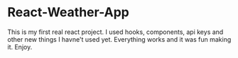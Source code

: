 # React-Weather-App

This is my first real react project. I used hooks, components, api keys and other new things I havne't used yet. Everything works and it was fun making it. Enjoy.
